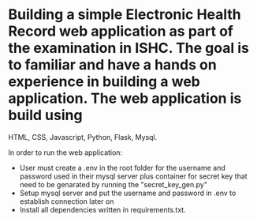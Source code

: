 # Building a simple Electronic Health Record web application as part of the examination in ISHC. The goal is to familiar and have a hands on experience in building a web application. The web application is build using 
HTML, CSS, Javascript, Python, Flask, Mysql. 

In order to run the web application:
- User must create a .env in the root folder for the username and password used in their mysql server plus container for secret key that need to be genarated by running the "secret_key_gen.py"
- Setup mysql server and put the username and password in .env to establish connection later on
- Install all dependencies written in requirements.txt.
